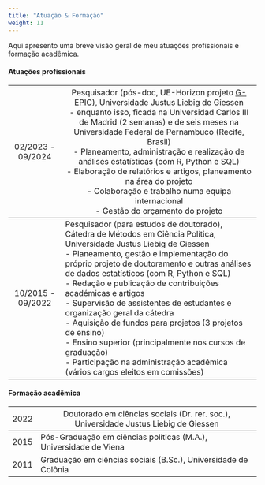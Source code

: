 ```yaml
---
title: "Atuação & Formação"
weight: 11
---
```


Aqui apresento uma breve visão geral de meu atuações profissionais e formação acadêmica. 

#### Atuações profissionais

| <span style="font-weight:normal">02/2023 - 09/2024 </span>  |<span style="font-weight:normal">Pesquisador (pós-doc, UE-Horizon projeto [G-EPIC](https://g-epic.eu)), Universidade Justus Liebig de Giessen<br> - enquanto isso, ficada na Universidad Carlos III de Madrid (2 semanas) e de seis meses na Universidade Federal de Pernambuco (Recife, Brasil)<br>- Planeamento, administração e realização de análises estatísticas (com R, Python e SQL)<br>- Elaboração de relatórios e artigos, planeamento na área do projeto<br>- Colaboração e trabalho numa equipa internacional<br>- Gestão do orçamento do projeto</span>   | 
|:-----:|---------------------------------|
| 10/2015 - 09/2022 | Pesquisador (para estudos de doutorado), Cátedra de Métodos em Ciência Política, Universidade Justus Liebig de Giessen <br>- Planeamento, gestão e implementação do próprio projeto de doutoramento e outras análises de dados estatísticos (com R, Python e SQL)<br>- Redação e publicação de contribuições académicas e artigos<br>- Supervisão de assistentes de estudantes e organização geral da cátedra<br>- Aquisição de fundos para projetos (3 projetos de ensino)<br>- Ensino superior (principalmente nos cursos de graduação)<br>- Participação na administração acadêmica (vários cargos eleitos em comissões) | 

#### Formação acadêmica
| <span style="font-weight:normal">2022</span>  |<span style="font-weight:normal">Doutorado em ciências sociais (Dr. rer. soc.), Universidade Justus Liebig de Giessen</span>   | 
|:---:|---------------------------------|
| 2015 | Pós-Graduação em ciências políticas (M.A.), Universidade de Viena|
| 2011 | Graduação em ciências sociais (B.Sc.), Universidade de Colônia |
